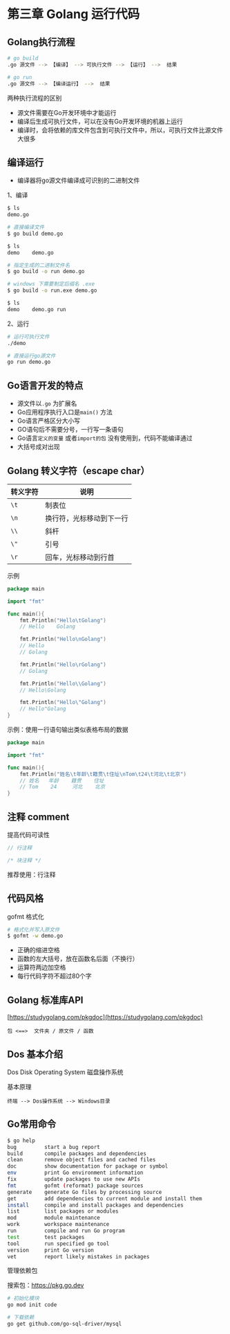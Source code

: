 # 第三章 Golang 运行代码

## Golang执行流程

```bash
# go build
.go 源文件 --> 【编译】 --> 可执行文件 --> 【运行】 -->  结果

# go run
.go 源文件 --> 【编译运行】 -->  结果
```

两种执行流程的区别

- 源文件需要在Go开发环境中才能运行
- 编译后生成可执行文件，可以在没有Go开发环境的机器上运行
- 编译时，会将依赖的库文件包含到可执行文件中，所以，可执行文件比源文件大很多

## 编译运行

- 编译器将go源文件编译成可识别的二进制文件

1、编译

```bash
$ ls
demo.go

# 直接编译文件
$ go build demo.go

$ ls
demo    demo.go

# 指定生成的二进制文件名
$ go build -o run demo.go

# windows 下需要制定后缀名 .exe
$ go build -o run.exe demo.go

$ ls
demo    demo.go run
```

2、运行

```bash
# 运行可执行文件
./demo

# 直接运行go源文件
go run demo.go
```

## Go语言开发的特点

- 源文件以`.go` 为扩展名
- Go应用程序执行入口是`main()` 方法
- Go语言严格区分大小写
- GO语句后不需要分号，一行写一条语句
- Go语言`定义的变量` 或者`import的包` 没有使用到，代码不能编译通过
- 大括号成对出现


## Golang 转义字符（escape char）

| 转义字符 | 说明
| - | - 
| `\t`| 制表位
| `\n`  | 换行符，光标移动到下一行
| `\\` | 斜杆
| `\"` | 引号
| `\r`  | 回车，光标移动到行首


示例

```go
package main

import "fmt"

func main(){
    fmt.Println("Hello\tGolang")
    // Hello    Golang

    fmt.Println("Hello\nGolang")
    // Hello
    // Golang

    fmt.Println("Hello\rGolang")
    // Golang

    fmt.Println("Hello\\Golang")
    // Hello\Golang

    fmt.Println("Hello\"Golang")
    // Hello"Golang
}
```

示例：使用一行语句输出类似表格布局的数据

```go
package main

import "fmt"

func main(){
    fmt.Println("姓名\t年龄\t籍贯\t住址\nTom\t24\t河北\t北京")
    // 姓名   年龄    籍贯    住址
    // Tom    24     河北    北京
}
```

## 注释 comment

提高代码可读性

```go
// 行注释

/* 块注释 */
```

推荐使用：行注释

## 代码风格

gofmt 格式化

```bash
# 格式化并写入原文件
$ gofmt -w demo.go
```

- 正确的缩进空格
- 函数的左大括号，放在函数名后面（不换行）
- 运算符两边加空格
- 每行代码字符不超过80个字

## Golang 标准库API

[https://studygolang.com/pkgdoc](https://studygolang.com/pkgdoc)

```
包 <==>  文件夹 / 原文件 / 函数
```

## Dos 基本介绍

Dos Disk Operating System 磁盘操作系统

基本原理

```
终端 --> Dos操作系统 --> Windows目录
```

## Go常用命令

```bash
$ go help
bug         start a bug report
build       compile packages and dependencies
clean       remove object files and cached files
doc         show documentation for package or symbol
env         print Go environment information
fix         update packages to use new APIs
fmt         gofmt (reformat) package sources
generate    generate Go files by processing source
get         add dependencies to current module and install them
install     compile and install packages and dependencies
list        list packages or modules
mod         module maintenance
work        workspace maintenance
run         compile and run Go program
test        test packages
tool        run specified go tool
version     print Go version
vet         report likely mistakes in packages
```

管理依赖包

搜索包：https://pkg.go.dev

```bash
# 初始化模块
go mod init code

# 下载依赖
go get github.com/go-sql-driver/mysql
```
